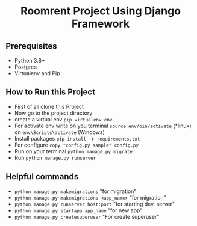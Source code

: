 <h1 align='center'>Roomrent Project Using Django Framework</h1>


## Prerequisites
  - Python 3.8+
  - Postgres
  - Virtualenv and Pip

## How to Run this Project

  - First of all clone this Project
  - Now go to the project directory
  - create a virtual env `pip virtualenv env`
  - For activate env write on you terminal `source env/bin/activate` (*linux) on `env\Scripts\activate` (Windows)
  - Install packages `pip install -r requirements.txt`
  - For configure `copy "config.py sample" config.py`
  - Run on your terminal `python manage.py migrate`
  - Run `python manage.py runserver`

## Helpful commands
  - `python manage.py makemigrations` "for migration"
  - `python manage.py makemigrations <app_name>` "for migration"
  - `python manage.py runserver host:port` "for starting dev. server"
  - `python manage.py startapp app_name` "for new app"
  - `python manage.py createsuperuser` "For create superuser"



